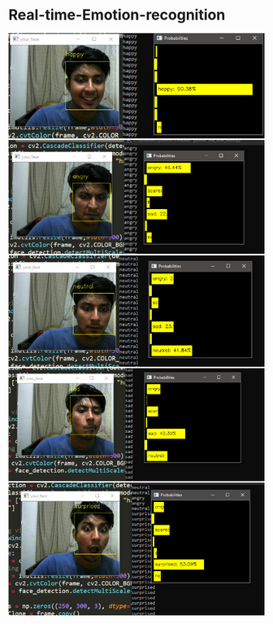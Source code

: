 # Real-time-Emotion-recognition


![](result/happy.PNG)
![](result/angry.PNG)
![](result/neutral.PNG)
![](result/sad.PNG)
![](result/surprised.PNG)
